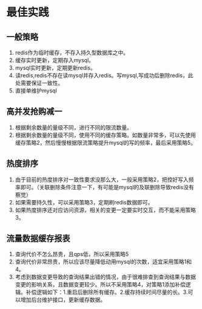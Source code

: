 # 最佳实践

## 一般策略

1. redis作为临时缓存，不存入持久型数据库之中。
2. 缓存实时更新，定期存入mysql。
3. mysql实时更新，定期更新redis。
4. 读redis,redis不存在读mysql并存入redis。写mysql,写成功后删除redis，此处需要保证一致性。
5. 直接单维护mysql

## 高并发抢购减一

1. 根据剩余数量的量级不同，进行不同的限流数量。
2. 根据剩余数量的量级不同，使用不同的缓存策略。如数量非常多，可以先使用缓存策略2，然后慢慢根据限流策略提升mysql的写的频率，最后采用策略5。

## 热度排序

1. 由于目前的热度排序对一致性要求没那么大，一般采用策略2，把控好写入频率即可。（关联删除条件注意一下，有可能是mysql的及联删除导致redis没有察觉）
2. 如果需要持久性，可以采用策略3，定期刷redis数据即可。
3. 如果热度排序还对应访问资源，相关的变更一定要实时交互，而不能采用策略3。

## 流量数据缓存报表

1. 查询代价不怎么昂贵，且qps低，所以采用策略5
2. 查询代价非常昂贵，所以应该尽量降低动用mysql的次数，适宜采用策略1和4。
3. 考虑到数据变更导致的查询结果出错的情况，由于很难排查到查询结果与数据变更的影响关系，且数据变更较少。所以不采用策略4，对策略1添加补偿逻辑。补偿逻辑如下：1.重启后删除所有缓存。2.缓存持续时间尽量的长。3.可以增加后台维护接口，更新缓存数据。